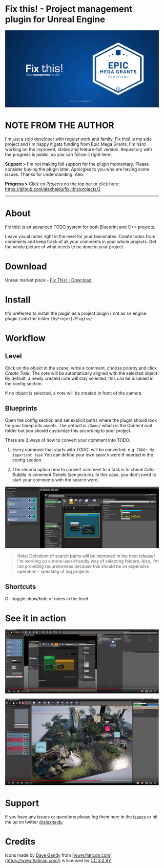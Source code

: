 # Fix this! - Project management plugin for Unreal Engine

![](/Resources/github_header.png)

# NOTE FROM THE AUTHOR

I'm just a solo developer with regular work and family. Fix this! is my side project and I'm happy it gets funding from Epic Mega Grants. I'm hard working on the improved, stable and feature-full version. Repository with the progress is public, so you can follow it right here. 

**Support >**
I'm not making full support for the plugin momentary. Please consider buying the plugin later. Apologies to you who are having some issues. Thanks for understanding. Alex

**Progress >**
Click on *Projects* on the top bar or click here: https://github.com/alexhajdu/fix_this/projects/2

---

# About 

Fix this! is an advanced TODO system for both Blueprint and C++ projects. 

Leave visual notes right in the level for your teammates. Create todos from comments and keep track of all your comments in your whole projects. Get the whole picture of what needs to be done in your project. 

# Download

Unreal market place - [Fix This! - Download](https://www.unrealengine.com/marketplace/fix-this-todo-system-for-the-level-editor)

# Install

It's preferred to install the plugin as a project plugin ( not as an engine plugin ) into the folder `[MyProjet]/Plugins/`

# Workflow

## Level

Click on the object in the scene, write a comment, choose priority and click *Create Task*. The note will be automatically aligned with the selected object. By default, a newly created note will stay selected, this can be disabled in the config section.

If no object is selected, a note will be created in front of the camera. 

## Blueprints

Open the config section and set explicit paths where the plugin should look for your blueprints assets. The default is `/Game/` which is the Content root folder but you should customize this according to your project. 

There are 2 ways of how to convert your comment into TODO. 

1. Every comment that starts with *TODO:* will be converted. e.g. `TODO: My important task` You can define your own search word if needed in the config section. 

2. The second option how to convert comment to a task is to check *Color Bubble* in comment *Details* (see picture). In this case, you don't need to start your comments with the search word.

![](/Resources/color_bubble.png)

> Note: Definition of search paths will be improved in the next release! I'm working on a more user-friendly way of selecting folders. Also, I'm not providing recursiveness because this should be an expensive operation - speaking of big projects.

## Shortcuts
G - toggle show/hide of notes in the level

# See it in action

[![youtube how to convert blueprints to tasks](/Resources/ft_yt_bp.png)](https://youtu.be/YHrOzj2uNow 
"YouTube")

[![youtube how to create tasks in the level](/Resources/ft_youtube.png)](https://youtu.be/5OI5-ibnpgU 
"YouTube")

# Support

If you have any issues or questions please log them here in the [issues](https://github.com/alexhajdu/fix_this/issues) or hit me up on twitter [@alexhajdu](https://twitter.com/alexhajdu)

# Credits
Icons made by [Dave Gandy](http://fontawesome.io/) from [www.flaticon.com](https://www.flaticon.com/) is licensed by [CC 3.0 BY](http://creativecommons.org/licenses/by/3.0/)
